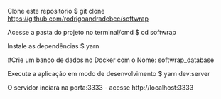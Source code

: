Clone este repositório
$ git clone https://github.com/rodrigoandradebcc/softwrap

Acesse a pasta do projeto no terminal/cmd
$ cd softwrap

Instale as dependências
$ yarn

#Crie um banco de dados no Docker com o Nome: softwrap_database

Execute a aplicação em modo de desenvolvimento
$ yarn dev:server

O servidor inciará na porta:3333 - acesse http://localhost:3333
